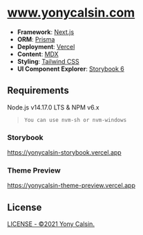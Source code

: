 # www.yonycalsin.com

- **Framework**: [Next.js](https://nextjs.org/)
- **ORM**: [Prisma](https://prisma.io/)
- **Deployment**: [Vercel](https://vercel.com)
- **Content**: [MDX](https://github.com/mdx-js/mdx)
- **Styling**: [Tailwind CSS](https://tailwindcss.com/)
- **UI Component Explorer**: [Storybook 6](https://storybook.js.org/)

## Requirements

Node.js v14.17.0 LTS & NPM v6.x

> `You can use nvm-sh or nvm-windows`

### Storybook

https://yonycalsin-storybook.vercel.app

### Theme Preview

https://yonycalsin-theme-preview.vercel.app

## License

[LICENSE - ©2021 Yony Calsin.](LICENSE)
